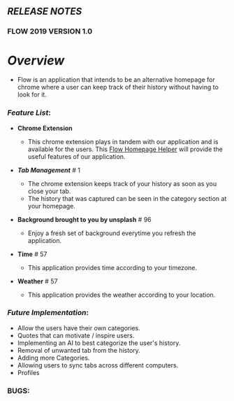## **_RELEASE NOTES_**

### FLOW 2019 VERSION 1.0

# **_Overview_**

- Flow is an application that intends to be an alternative homepage for chrome where a user can keep track of their history without having to look for it. 

### **_Feature List_**:

- **Chrome Extension**

  - This chrome extension plays in tandem with our application and is available for the users. This [Flow Homepage Helper](https://chrome.google.com/webstore/detail/flow-homepage-helper/jadklcjnechlbblefifkjodppcbckmlg) will provide the useful features of our application.

- **_Tab Management_** # 1
  - The chrome extension keeps track of your history as soon as you close your tab.
  - The history that was captured can be seen in the category section at your homepage. 
- **Background brought to you by unsplash** # 96
  - Enjoy a fresh set of background everytime you refresh the application. 
- **Time** # 57
  - This application provides time according to your timezone.
- **Weather** # 57
  - This application provides the weather according to your location. 

### **_Future Implementation_**:

- Allow the users have their own categories.
- Quotes that can motivate / inspire users.
- Implementing an AI to best categorize the user's history.
- Removal of unwanted tab from the history.
- Adding more Categories.
- Allowing users to sync tabs across different computers.
- Profiles

### BUGS:




